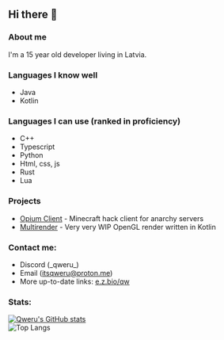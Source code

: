 ## Hi there 👋

### About me
I'm a 15 year old developer living in Latvia.
### Languages I know well
- Java
- Kotlin
### Languages I can use (ranked in proficiency) 
- C++
- Typescript
- Python
- Html, css, js
- Rust
- Lua
### Projects
- [Opium Client](https://discord.gg/CYvvy2ND5x) - Minecraft hack client for anarchy servers
- [Multirender](https://github.com/gkursi/multirender) - Very very WIP OpenGL render written in Kotlin
### Contact me:
- Discord (\_qweru\_)
- Email (itsqweru@proton.me)
- More up-to-date links: [e.z.bio/qw](https://e-z.bio/qw)
### Stats:
  [![Qweru's GitHub stats](https://github-readme-stats.vercel.app/api?username=gkursi&show_icons=true&theme=radical&show=prs_merged)](https://github.com/anuraghazra/github-readme-stats)<br>
  ![Top Langs](https://github-readme-stats.vercel.app/api/top-langs/?username=gkursi&theme=radical)
